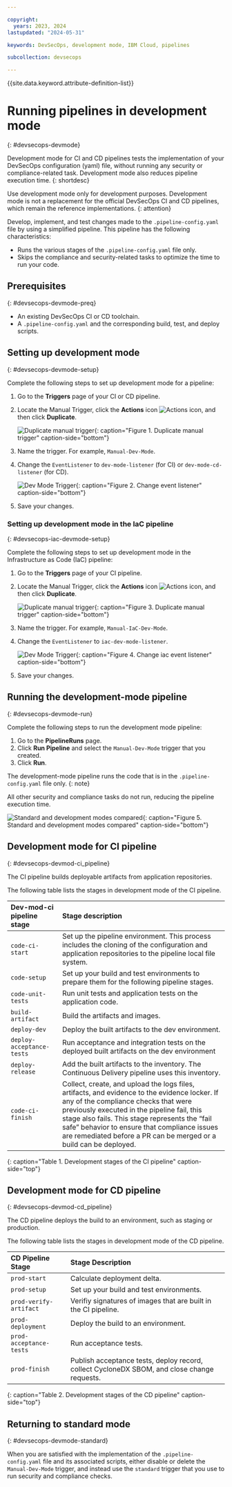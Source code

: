 ```yaml
---

copyright: 
  years: 2023, 2024
lastupdated: "2024-05-31"

keywords: DevSecOps, development mode, IBM Cloud, pipelines

subcollection: devsecops

---
```


{{site.data.keyword.attribute-definition-list}}

# Running pipelines in development mode
{: #devsecops-devmode}

Development mode for CI and CD pipelines tests the implementation of your DevSecOps configuration (yaml) file, without running any security or compliance-related task. Development mode also reduces pipeline execution time.
{: shortdesc}

Use development mode only for development purposes. Development mode is not a replacement for the official DevSecOps CI and CD pipelines, which remain the reference implementations.
{: attention}

Develop, implement, and test changes made to the `.pipeline-config.yaml` file by using a simplified pipeline. This pipeline has the following characteristics:

* Runs the various stages of the `.pipeline-config.yaml` file only.
* Skips the compliance and security-related tasks to optimize the time to run your code.

## Prerequisites
{: #devsecops-devmode-preq}

* An existing DevSecOps CI or CD toolchain.
* A `.pipeline-config.yaml` and the corresponding build, test, and deploy scripts.

## Setting up development mode
{: #devsecops-devmode-setup}

Complete the following steps to set up development mode for a pipeline:

1. Go to the **Triggers** page of your CI or CD pipeline.
1. Locate the Manual Trigger, click the **Actions** icon ![Actions icon](../icons/actions-icon-vertical.svg), and then click **Duplicate**.

   ![Duplicate manual trigger](images/dup-trigger.png){: caption="Figure 1. Duplicate manual trigger" caption-side="bottom"}

1. Name the trigger. For example, `Manual-Dev-Mode`.
1. Change the `EventListener` to `dev-mode-listener` (for CI) or `dev-mode-cd-listener` (for CD).

   ![Dev Mode Trigger](images/dev-mode-trigger.png){: caption="Figure 2. Change event listener" caption-side="bottom"}

1. Save your changes.

### Setting up development mode in the IaC pipeline
{: #devsecops-iac-devmode-setup}

Complete the following steps to set up development mode in the Infrastructure as Code (IaC) pipeline:

1. Go to the **Triggers** page of your CI pipeline.
1. Locate the Manual Trigger, click the **Actions** icon ![Actions icon](../icons/actions-icon-vertical.svg), and then click **Duplicate**.

   ![Duplicate manual trigger](images/dup-trigger.png){: caption="Figure 3. Duplicate manual trigger" caption-side="bottom"}

1. Name the trigger. For example, `Manual-IaC-Dev-Mode`.
1. Change the `EventListener` to  `iac-dev-mode-listener`.

   ![Dev Mode Trigger](images/iac-dev-mode-trigger.png){: caption="Figure 4. Change iac event listener" caption-side="bottom"}

1. Save your changes.

## Running the development-mode pipeline
{: #devsecops-devmode-run}

Complete the following steps to run the development mode pipeline:

1. Go to the **PipelineRuns** page. 
1. Click **Run Pipeline** and select the `Manual-Dev-Mode` trigger that you created.
1. Click **Run**.

The development-mode pipeline runs the code that is in the `.pipeline-config.yaml` file only.
{: note}

All other security and compliance tasks do not run, reducing the pipeline execution time.

![Standard and development modes compared](images/comparison.png){: caption="Figure 5. Standard and development modes compared" caption-side="bottom"}

## Development mode for CI pipeline
{: #devsecops-devmod-ci_pipeline}

The CI pipeline builds deployable artifacts from application repositories.

The following table lists the stages in development mode of the CI pipeline.

| Dev-mod-ci pipeline stage  | Stage description |
|:------|:------------|
| `code-ci-start` |Set up the pipeline environment. This process includes the cloning of the configuration and application repositories to the pipeline local file system. |
|`code-setup` | Set up your build and test environments to prepare them for the following pipeline stages. |
|`code-unit-tests`| Run unit tests and application tests on the application code. |
|`build-artifact`| Build the artifacts and images. |
|`deploy-dev`| Deploy the built artifacts to the dev environment. |
|`deploy-acceptance-tests`| Run acceptance and integration tests on the deployed built artifacts on the dev environment |
|`deploy-release`| Add the built artifacts to the inventory. The Continuous Delivery pipeline uses this inventory. |
|`code-ci-finish`| Collect, create, and upload the logs files, artifacts, and evidence to the evidence locker. If any of the compliance checks that were previously executed in the pipeline fail, this stage also fails. This stage represents the “fail safe” behavior to ensure that compliance issues are remediated before a PR can be merged or a build can be deployed. |
{: caption="Table 1. Development stages of the CI pipeline" caption-side="top"}

## Development mode for CD pipeline
{: #devsecops-devmod-cd_pipeline}

The CD pipeline deploys the build to an environment, such as staging or production.

The following table lists the stages in development mode of the CD pipeline.

|CD Pipeline Stage |Stage Description |
|:------|:------------|
|`prod-start`| Calculate deployment delta. |
|`prod-setup` | Set up your build and test environments. |
|`prod-verify-artifact` | Verifiy signatures of images that are built in the CI pipeline. |
|`prod-deployment`|Deploy the build to an environment.|
|`prod-acceptance-tests`|Run acceptance tests.|
|`prod-finish`|Publish acceptance tests, deploy record, collect CycloneDX SBOM, and close change requests.|
{: caption="Table 2. Development stages of the CD pipeline" caption-side="top"}

## Returning to standard mode
{: #devsecops-devmode-standard}

When you are satisfied with the implementation of the `.pipeline-config.yaml` file and its associated scripts, either disable or delete the `Manual-Dev-Mode` trigger, and instead use the `standard` trigger that you use to run security and compliance checks.

